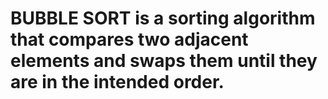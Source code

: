 # BUBBLE SORT is a sorting algorithm that compares two adjacent elements and swaps them until they are in the intended order.

